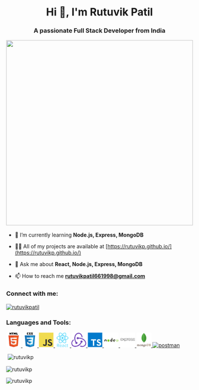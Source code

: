 <h1 align="center">Hi 👋, I'm Rutuvik Patil</h1>
<h3 align="center">A passionate Full Stack Developer from India</h3>
<img src="https://steptodown.com/istock-downloader/images/steptodown.com403258.jpg" width="100%" height="500px" />

- 🌱 I’m currently learning **Node.js, Express, MongoDB**

- 👨‍💻 All of my projects are available at [https://rutuvikp.github.io/](https://rutuvikp.github.io/)

- 💬 Ask me about **React, Node.js, Express, MongoDB**

- 📫 How to reach me **rutuvikpatil661998@gmail.com**

<h3 align="left">Connect with me:</h3>
<p align="left">
<a href="https://linkedin.com/in/rutuvikpatil" target="blank"><img align="center" src="https://raw.githubusercontent.com/rahuldkjain/github-profile-readme-generator/master/src/images/icons/Social/linked-in-alt.svg" alt="rutuvikpatil" height="30" width="40" /></a>
</p>

<h3 align="left">Languages and Tools:</h3>
<p align="left"> <a href="#"> <img src="https://raw.githubusercontent.com/devicons/devicon/master/icons/html5/html5-original-wordmark.svg" alt="html5" width="40" height="40"/> </a> <a href="#"> <img src="https://raw.githubusercontent.com/devicons/devicon/master/icons/css3/css3-original-wordmark.svg" alt="css3" width="40" height="40"/> </a> <a href="#"> <img src="https://raw.githubusercontent.com/devicons/devicon/master/icons/javascript/javascript-original.svg" alt="javascript" width="40" height="40"/> </a> <a href="#"> <img src="https://raw.githubusercontent.com/devicons/devicon/master/icons/react/react-original-wordmark.svg" alt="react" width="40" height="40"/> </a> <a href="#"> <img src="https://raw.githubusercontent.com/devicons/devicon/master/icons/redux/redux-original.svg" alt="redux" width="40" height="40"/> </a> <a href="#"> <img src="https://raw.githubusercontent.com/devicons/devicon/master/icons/typescript/typescript-original.svg" alt="typescript" width="40" height="40"/> </a>  <a href="#"><img src="https://raw.githubusercontent.com/devicons/devicon/master/icons/nodejs/nodejs-original-wordmark.svg" alt="nodejs" width="40" height="40"/> </a> <a href="#"> <img src="https://raw.githubusercontent.com/devicons/devicon/master/icons/express/express-original-wordmark.svg" alt="express" width="40" height="40"/> </a> <a href="#"> <img src="https://raw.githubusercontent.com/devicons/devicon/master/icons/mongodb/mongodb-original-wordmark.svg" alt="mongodb" width="40" height="40"/> </a> <a href="#"> <img src="https://www.vectorlogo.zone/logos/getpostman/getpostman-icon.svg" alt="postman" width="40" height="40"/></a></p>

<p>&nbsp;<img align="center" src="https://github-readme-stats.vercel.app/api?username=rutuvikp&show_icons=true&locale=en&theme=tokyonight" alt="rutuvikp" /></p>

<p><img align="center" src="https://github-readme-streak-stats.herokuapp.com/?user=rutuvikp&theme=tokyonight" alt="rutuvikp" /></p>

<p><img align="left" src="https://github-readme-stats.vercel.app/api/top-langs?username=rutuvikp&show_icons=true&locale=en&theme=tokyonight" alt="rutuvikp" /></p>
